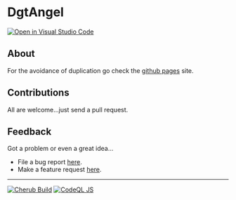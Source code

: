 # DgtAngel
[![Open in Visual Studio Code](https://img.shields.io/badge/Open%20in-Visal%20Studio%20Code-blue?style=for-the-badge&logo=visualstudiocode)](https://open.vscode.dev/Hyper-Dragon/DgtAngel)

## About
For the avoidance of duplication go check the [github pages](https://hyper-dragon.github.io/DgtAngel/) site.

## Contributions
All are welcome...just send a pull request.

## Feedback
Got a problem or even a great idea...
- File a bug report [here](https://github.com/Hyper-Dragon/DgtAngel/issues/new?assignees=&labels=&template=bug_report.md&title=).
- Make a feature request [here](https://github.com/Hyper-Dragon/DgtAngel/issues/new?assignees=&labels=&template=feature_request.md&title=).

***
[![Cherub Build](https://github.com/Hyper-Dragon/DgtAngel/actions/workflows/BuildCherubOnMain.yml/badge.svg?branch=main)](https://github.com/Hyper-Dragon/DgtAngel/actions/workflows/BuildCherubOnMain.yml)
[![CodeQL JS](https://github.com/Hyper-Dragon/DgtAngel/actions/workflows/codeql-analysis.yml/badge.svg?branch=main)](https://github.com/Hyper-Dragon/DgtAngel/actions/workflows/codeql-analysis.yml)
